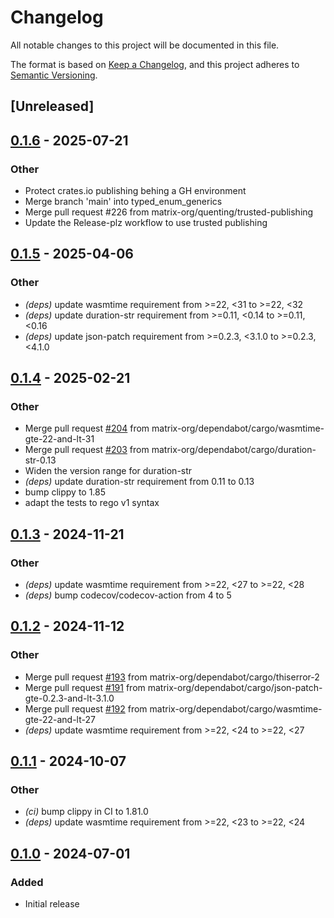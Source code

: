# Changelog
All notable changes to this project will be documented in this file.

The format is based on [Keep a Changelog](https://keepachangelog.com/en/1.0.0/),
and this project adheres to [Semantic Versioning](https://semver.org/spec/v2.0.0.html).

## [Unreleased]

## [0.1.6](https://github.com/matrix-org/rust-opa-wasm/compare/v0.1.5...v0.1.6) - 2025-07-21

### Other

- Protect crates.io publishing behing a GH environment
- Merge branch 'main' into typed_enum_generics
- Merge pull request #226 from matrix-org/quenting/trusted-publishing
- Update the Release-plz workflow to use trusted publishing

## [0.1.5](https://github.com/matrix-org/rust-opa-wasm/compare/v0.1.4...v0.1.5) - 2025-04-06

### Other

- *(deps)* update wasmtime requirement from >=22, <31 to >=22, <32
- *(deps)* update duration-str requirement from >=0.11, <0.14 to >=0.11, <0.16
- *(deps)* update json-patch requirement from >=0.2.3, <3.1.0 to >=0.2.3, <4.1.0

## [0.1.4](https://github.com/matrix-org/rust-opa-wasm/compare/v0.1.3...v0.1.4) - 2025-02-21

### Other

- Merge pull request [#204](https://github.com/matrix-org/rust-opa-wasm/pull/204) from matrix-org/dependabot/cargo/wasmtime-gte-22-and-lt-31
- Merge pull request [#203](https://github.com/matrix-org/rust-opa-wasm/pull/203) from matrix-org/dependabot/cargo/duration-str-0.13
- Widen the version range for duration-str
- *(deps)* update duration-str requirement from 0.11 to 0.13
- bump clippy to 1.85
- adapt the tests to rego v1 syntax

## [0.1.3](https://github.com/matrix-org/rust-opa-wasm/compare/v0.1.2...v0.1.3) - 2024-11-21

### Other

- *(deps)* update wasmtime requirement from >=22, <27 to >=22, <28
- *(deps)* bump codecov/codecov-action from 4 to 5

## [0.1.2](https://github.com/matrix-org/rust-opa-wasm/compare/v0.1.1...v0.1.2) - 2024-11-12

### Other

- Merge pull request [#193](https://github.com/matrix-org/rust-opa-wasm/pull/193) from matrix-org/dependabot/cargo/thiserror-2
- Merge pull request [#191](https://github.com/matrix-org/rust-opa-wasm/pull/191) from matrix-org/dependabot/cargo/json-patch-gte-0.2.3-and-lt-3.1.0
- Merge pull request [#192](https://github.com/matrix-org/rust-opa-wasm/pull/192) from matrix-org/dependabot/cargo/wasmtime-gte-22-and-lt-27
- *(deps)* update wasmtime requirement from >=22, <24 to >=22, <27

## [0.1.1](https://github.com/matrix-org/rust-opa-wasm/compare/v0.1.0...v0.1.1) - 2024-10-07

### Other

- *(ci)* bump clippy in CI to 1.81.0
- *(deps)* update wasmtime requirement from >=22, <23 to >=22, <24

## [0.1.0](https://github.com/matrix-org/rust-opa-wasm/releases/tag/v0.1.0) - 2024-07-01

### Added
- Initial release
